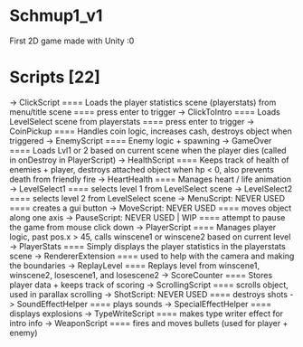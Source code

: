 Schmup1_v1
==========

First 2D game made with Unity :0

Scripts [22]
=====
-> ClickScript
==== Loads the player statistics scene (playerstats) from menu/title scene
==== press enter to trigger
-> ClickToIntro
==== Loads LevelSelect scene from playerstats
==== press enter to trigger
-> CoinPickup
==== Handles coin logic, increases cash, destroys object when triggered
-> EnemyScript
==== Enemy logic + spawning
-> GameOver
==== Loads Lvl1 or 2 based on current scene when the player dies (called in onDestroy in PlayerScript)
-> HealthScript
==== Keeps track of health of enemies + player, destroys attached object when hp < 0, also prevents death from friendly fire
-> HeartHealth
==== Manages heart / life animation
-> LevelSelect1
==== selects level 1 from LevelSelect scene
-> LevelSelect2
==== selects level 2 from LevelSelect scene
-> MenuScript: NEVER USED
==== creates a gui button
-> MoveScript: NEVER USED
==== moves object along one axis
-> PauseScript: NEVER USED | WIP
==== attempt to pause the game from mouse click down
-> PlayerScript
==== Manages player logic, past pos.x > 45, calls winscene1 or winscene2 based on current level
-> PlayerStats
==== Simply displays the player statistics in the playerstats scene
-> RendererExtension
==== used to help with the camera and making the boundaries
-> ReplayLevel
==== Replays level from winscene1, winscene2, losescene1, and losescene2
-> ScoreCounter
==== Stores player data + keeps track of scoring
-> ScrollingScript
==== scrolls object, used in parallax scrolling
-> ShotScript: NEVER USED
==== destroys shots
-> SoundEffectHelper
==== plays sounds
-> SpecialEffectHelper
==== displays explosions
-> TypeWriteScript
==== makes type writer effect for intro info
-> WeaponScript
==== fires and moves bullets (used for player + enemy)